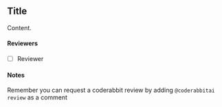 ## Title

Content.

#### Reviewers

- [ ] Reviewer

#### Notes

Remember you can request a coderabbit review by adding `@coderabbitai review` as a comment
